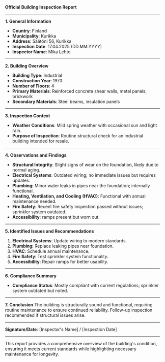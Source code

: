 

**Official Building Inspection Report**

---

**1. General Information**
- **Country**: Finland
- **Municipality**: Kurikka
- **Address**: Säätöni 56, Kurikka
- **Inspection Date**: 17.04.2025 (DD.MM.YYYY)
- **Inspector Name**: Mika Lehto

---

**2. Building Overview**
- **Building Type**: Industrial
- **Construction Year**: 1970
- **Number of Floors**: 4
- **Primary Materials**: Reinforced concrete shear walls, metal panels, brickwork
- **Secondary Materials**: Steel beams, insulation panels

---

**3. Inspection Context**
- **Weather Conditions**: Mild spring weather with occasional sun and light rain.
- **Purpose of Inspection**: Routine structural check for an industrial building intended for resale.

---

**4. Observations and Findings**

- **Structural Integrity**: Slight signs of wear on the foundation, likely due to normal aging.
- **Electrical Systems**: Outdated wiring; no immediate issues but requires updates.
- **Plumbing**: Minor water leaks in pipes near the foundation; internally functional.
- **Heating, Ventilation, and Cooling (HVAC)**: Functional with annual maintenance needed.
- **Fire Safety**: Recent fire safety inspection passed without issues; sprinkler system outdated.
- **Accessibility**: ramps present but worn out.

---

**5. Identified Issues and Recommendations**

1. **Electrical Systems**: Update wiring to modern standards.
2. **Plumbing**: Replace leaking pipes near foundation.
3. **HVAC**: Schedule annual maintenance.
4. **Fire Safety**: Test sprinkler system functionality.
5. **Accessibility**: Repair ramps for better usability.

---

**6. Compliance Summary**
- **Compliance Status**: Mostly compliant with current regulations; sprinkler system outdated but noted.

---

**7. Conclusion**
The building is structurally sound and functional, requiring routine maintenance to ensure continued reliability. Follow-up inspection recommended if structural issues arise.

---

**Signature/Date**: [Inspector's Name] / [Inspection Date]

--- 

This report provides a comprehensive overview of the building's condition, ensuring it meets current standards while highlighting necessary maintenance for longevity.